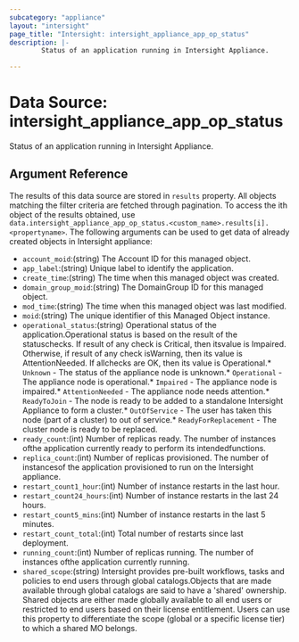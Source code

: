```yaml
---
subcategory: "appliance"
layout: "intersight"
page_title: "Intersight: intersight_appliance_app_op_status"
description: |-
        Status of an application running in Intersight Appliance.

---
```


# Data Source: intersight_appliance_app_op_status
Status of an application running in Intersight Appliance.
## Argument Reference
The results of this data source are stored in `results` property.
All objects matching the filter criteria are fetched through pagination.
To access the ith object of the results obtained, use `data.intersight_appliance_app_op_status.<custom_name>.results[i].<propertyname>`.
The following arguments can be used to get data of already created objects in Intersight appliance:
* `account_moid`:(string) The Account ID for this managed object. 
* `app_label`:(string) Unique label to identify the application. 
* `create_time`:(string) The time when this managed object was created. 
* `domain_group_moid`:(string) The DomainGroup ID for this managed object. 
* `mod_time`:(string) The time when this managed object was last modified. 
* `moid`:(string) The unique identifier of this Managed Object instance. 
* `operational_status`:(string) Operational status of the application.Operational status is based on the result of the statuschecks. If result of any check is Critical, then itsvalue is Impaired. Otherwise, if result of any check isWarning, then its value is AttentionNeeded. If allchecks are OK, then its value is Operational.* `Unknown` - The status of the appliance node is unknown.* `Operational` - The appliance node is operational.* `Impaired` - The appliance node is impaired.* `AttentionNeeded` - The appliance node needs attention.* `ReadyToJoin` - The node is ready to be added to a standalone Intersight Appliance to form a cluster.* `OutOfService` - The user has taken this node (part of a cluster) to out of service.* `ReadyForReplacement` - The cluster node is ready to be replaced. 
* `ready_count`:(int) Number of replicas ready.  The number of instances ofthe application currently ready to perform its intendedfunctions. 
* `replica_count`:(int) Number of replicas provisioned. The number of instancesof the application provisioned to run on the Intersight appliance. 
* `restart_count1_hour`:(int) Number of instance restarts in the last hour. 
* `restart_count24_hours`:(int) Number of instance restarts in the last 24 hours. 
* `restart_count5_mins`:(int) Number of instance restarts in the last 5 minutes. 
* `restart_count_total`:(int) Total number of restarts since last deployment. 
* `running_count`:(int) Number of replicas running. The number of instances ofthe application currently running. 
* `shared_scope`:(string) Intersight provides pre-built workflows, tasks and policies to end users through global catalogs.Objects that are made available through global catalogs are said to have a 'shared' ownership. Shared objects are either made globally available to all end users or restricted to end users based on their license entitlement. Users can use this property to differentiate the scope (global or a specific license tier) to which a shared MO belongs. 
 
